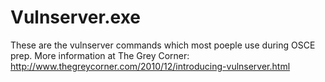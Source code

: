 # Vulnserver.exe

These are the vulnserver commands which most poeple use during OSCE prep.
More information at The Grey Corner: http://www.thegreycorner.com/2010/12/introducing-vulnserver.html
